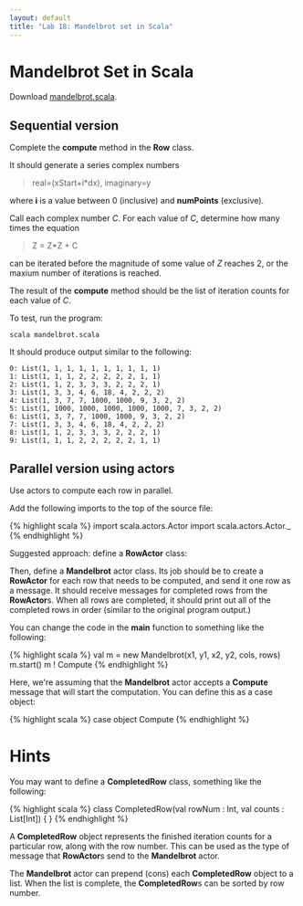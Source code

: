 ```yaml
---
layout: default
title: "Lab 18: Mandelbrot set in Scala"
---
```


Mandelbrot Set in Scala
=======================

Download [mandelbrot.scala](mandelbrot.scala).

Sequential version
------------------

Complete the **compute** method in the **Row** class.

It should generate a series complex numbers

> real=(xStart+i\*dx), imaginary=y

where **i** is a value between 0 (inclusive) and **numPoints** (exclusive).

Call each complex number *C*. For each value of *C*, determine how many times the equation

> Z = Z\*Z + C

can be iterated before the magnitude of some value of *Z* reaches 2, or the maxium number of iterations is reached.

The result of the **compute** method should be the list of iteration counts for each value of *C*.

To test, run the program:

    scala mandelbrot.scala

It should produce output similar to the following:

    0: List(1, 1, 1, 1, 1, 1, 1, 1, 1, 1)
    1: List(1, 1, 1, 2, 2, 2, 2, 2, 1, 1)
    2: List(1, 1, 2, 3, 3, 3, 2, 2, 2, 1)
    3: List(1, 3, 3, 4, 6, 18, 4, 2, 2, 2)
    4: List(1, 3, 7, 7, 1000, 1000, 9, 3, 2, 2)
    5: List(1, 1000, 1000, 1000, 1000, 1000, 7, 3, 2, 2)
    6: List(1, 3, 7, 7, 1000, 1000, 9, 3, 2, 2)
    7: List(1, 3, 3, 4, 6, 18, 4, 2, 2, 2)
    8: List(1, 1, 2, 3, 3, 3, 2, 2, 2, 1)
    9: List(1, 1, 1, 2, 2, 2, 2, 2, 1, 1)

Parallel version using actors
-----------------------------

Use actors to compute each row in parallel.

Add the following imports to the top of the source file:

{% highlight scala %}
import scala.actors.Actor
import scala.actors.Actor._
{% endhighlight %}

Suggested approach: define a **RowActor** class:

Then, define a **Mandelbrot** actor class. Its job should be to create a **RowActor** for each row that needs to be computed, and send it one row as a message. It should receive messages for completed rows from the **RowActor**s. When all rows are completed, it should print out all of the completed rows in order (similar to the original program output.)

You can change the code in the **main** function to something like the following:

{% highlight scala %}
val m = new Mandelbrot(x1, y1, x2, y2, cols, rows)
m.start()
m ! Compute
{% endhighlight %}

Here, we're assuming that the **Mandelbrot** actor accepts a **Compute** message that will start the computation. You can define this as a case object:

{% highlight scala %}
case object Compute
{% endhighlight %}

Hints
=====

You may want to define a **CompletedRow** class, something like the following:

{% highlight scala %}
class CompletedRow(val rowNum : Int, val counts : List[Int]) {
}
{% endhighlight %}

A **CompletedRow** object represents the finished iteration counts for a particular row, along with the row number. This can be used as the type of message that **RowActor**s send to the **Mandelbrot** actor.

The **Mandelbrot** actor can prepend (cons) each **CompletedRow** object to a list. When the list is complete, the **CompletedRow**s can be sorted by row number.
